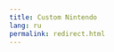 ```yaml
---
title: Custom Nintendo
lang: ru
permalink: redirect.html
---
```


<script>
location.href = 'http://vk.com/nincfw';
</script>